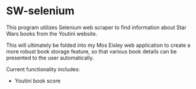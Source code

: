 # SW-selenium

This program utilizes Selenium web scraper to find information about Star Wars books from the Youtini website.

This will ultimately be folded into my Mos Eisley web application to create a more robust book storage feature,
so that various book details can be presented to the user automatically.

Current functionality includes:
- Youtini book score
